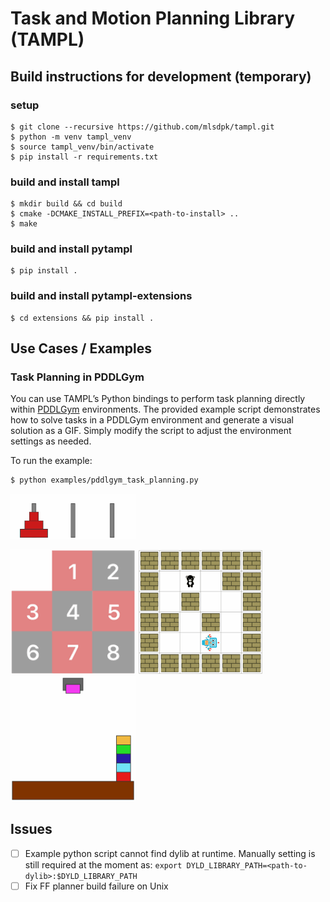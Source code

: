 # Task and Motion Planning Library (TAMPL)

## Build instructions for development (temporary)

### setup
```
$ git clone --recursive https://github.com/mlsdpk/tampl.git
$ python -m venv tampl_venv
$ source tampl_venv/bin/activate
$ pip install -r requirements.txt
```

### build and install tampl
```
$ mkdir build && cd build
$ cmake -DCMAKE_INSTALL_PREFIX=<path-to-install> ..
$ make
```

### build and install pytampl
```
$ pip install .
```

### build and install pytampl-extensions
```
$ cd extensions && pip install .
```

## Use Cases / Examples

### Task Planning in PDDLGym

You can use TAMPL’s Python bindings to perform task planning directly within [PDDLGym](https://github.com/tomsilver/pddlgym/) environments. The provided example script demonstrates how to solve tasks in a PDDLGym environment and generate a visual solution as a GIF. Simply modify the script to adjust the environment settings as needed. 

To run the example:

```bash
$ python examples/pddlgym_task_planning.py
```

<img src="docs/img/PDDLEnvHanoi-v0.output.gif" width="200" alt="">
<p align="left">
  <img src="docs/img/PDDLEnvSlidetile-v0.output.gif" width="200" alt="">
  <img src="docs/img/PDDLEnvMaze-v0.output.gif" width="200" alt="">
  <img src="docs/img/PDDLEnvBlocks-v0.output.gif" width="200" alt="">
</p>



## Issues
- [ ] Example python script cannot find dylib at runtime. Manually setting is still required at the moment as: `export DYLD_LIBRARY_PATH=<path-to-dylib>:$DYLD_LIBRARY_PATH`
- [ ] Fix FF planner build failure on Unix
